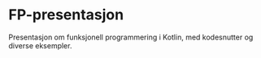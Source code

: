 # FP-presentasjon
Presentasjon om funksjonell programmering i Kotlin, med kodesnutter og diverse eksempler. 
